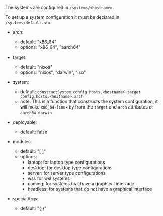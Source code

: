 The systems are configured in `/systems/<hostname>`.

To set up a system configuration it must be declared in `/systems/default.nix`.

- arch:

  - default: "x86_64"
  - options: "x86_64", "aarch64"

- target:

  - default: "nixos"
  - options: "nixos", "darwin", "iso"

- system:

  - default: `constructSystem config.hosts.<hostname>.target config.hosts.<hostname>.arch`
  - note: This is a function that constructs the system configuration, it will make `x86_64-linux` by from the `target` and `arch` attributes or `aarch64-darwin`

- deployable:

  - default: false

- modules:

  - default: "[ ]"
  - options:
    - laptop: for laptop type configurations
    - desktop: for desktop type configurations
    - server: for server type configurations
    - wsl: for wsl systems
    - gaming: for systems that have a graphical interface
    - headless: for systems that do not have a graphical interface

- specialArgs:
  - default: "{ }"
